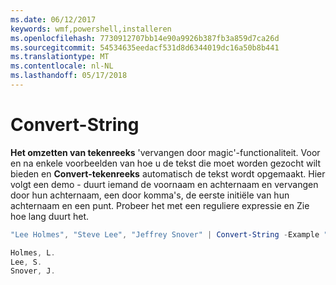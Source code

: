 ```yaml
---
ms.date: 06/12/2017
keywords: wmf,powershell,installeren
ms.openlocfilehash: 7730912707bb14e90a9926b387fb3a859d7ca26d
ms.sourcegitcommit: 54534635eedacf531d8d6344019dc16a50b8b441
ms.translationtype: MT
ms.contentlocale: nl-NL
ms.lasthandoff: 05/17/2018
---
```

# <a name="convert-string"></a>Convert-String
**Het omzetten van tekenreeks** 'vervangen door magic'-functionaliteit. Voor en na enkele voorbeelden van hoe u de tekst die moet worden gezocht wilt bieden en **Convert-tekenreeks** automatisch de tekst wordt opgemaakt. Hier volgt een demo - duurt iemand de voornaam en achternaam en vervangen door hun achternaam, een door komma's, de eerste initiële van hun achternaam en een punt. Probeer het met een reguliere expressie en Zie hoe lang duurt het.

```powershell
"Lee Holmes", "Steve Lee", "Jeffrey Snover" | Convert-String -Example "Bill Gates=Gates, B.","John Smith=Smith, J."

Holmes, L.
Lee, S.
Snover, J.
```
